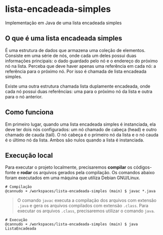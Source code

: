 # lista-encadeada-simples
Implementação em Java de uma lista encadeada simples

## O que é uma lista encadeada simples

É uma estrutura de dados que armazena uma coleção de elementos. Consiste em uma série de nós, onde cada um deles possui duas informações principais: o dado guardado pelo nó e o endereço do próximo nó na lista. Perceba que deve haver apenas uma referência em cada nó: a referência para o próximo nó. Por isso é chamada de lista encadeada simples.

Existe uma outra estrutura chamada lista duplamente encadeada, onde cada nó possui duas referências: uma para o próximo nó da lista e outra para o nó anterior.

## Como funciona

Em primeiro lugar, quando uma lista encadeada simples é instanciada, ela deve ter dois nós configurados: um nó chamado de cabeça (head) e outro chamado de cauda (tail). O nó cabeça é o primeiro nó da lista e o nó cauda é o último nó da lista. Ambos são nulos quando a lista é instanciada.

## Execução local

Para executar o projeto localmente, precisaremos __compilar__ os códigos-fonte e __rodar__ os arquivos gerados pela compilação.
Os comandos abaixo foram executados em uma máquina que utiliza Debian GNU/Linux.

```terminal
# Compilação
@cannudo ➜ /workspaces/lista-encadeada-simples (main) $ javac *.java
```

> O comando `javac` executa a compilação dos arquivos com extensão `.java` e gera os arquivos compilados com extensão `.class`. Para executar os arquivos `.class`, precisaremos utilizar o comando `java`.

```terminal
# Execução
@cannudo ➜ /workspaces/lista-encadeada-simples (main) $ java ListaEncadeada
```